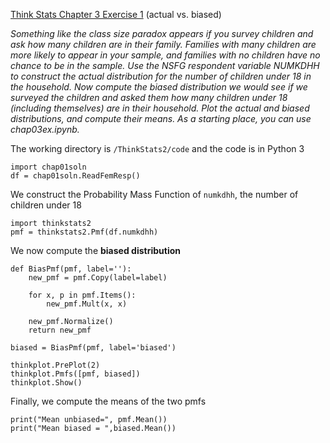 [Think Stats Chapter 3 Exercise 1](http://greenteapress.com/thinkstats2/html/thinkstats2004.html#toc31) (actual vs. biased)

*Something like the class size paradox appears if you survey children and ask how many children are in their family. Families with many children are more likely to appear in your sample, and families with no children have no chance to be in the sample.
Use the NSFG respondent variable NUMKDHH to construct the actual distribution for the number of children under 18 in the household.
Now compute the biased distribution we would see if we surveyed the children and asked them how many children under 18 (including themselves) are in their household.
Plot the actual and biased distributions, and compute their means. As a starting place, you can use chap03ex.ipynb.*

The working directory is `/ThinkStats2/code` and the code is in Python 3

```
import chap01soln
df = chap01soln.ReadFemResp()
```

We construct the Probability Mass Function of `numkdhh`, the number of children under 18

```
import thinkstats2
pmf = thinkstats2.Pmf(df.numkdhh)
```

We now compute the **biased distribution**
```
def BiasPmf(pmf, label=''):
    new_pmf = pmf.Copy(label=label)
    
    for x, p in pmf.Items():
        new_pmf.Mult(x, x)
    
    new_pmf.Normalize()
    return new_pmf

biased = BiasPmf(pmf, label='biased')

thinkplot.PrePlot(2)
thinkplot.Pmfs([pmf, biased])
thinkplot.Show()
```

Finally, we compute the means of the two pmfs

```
print("Mean unbiased=", pmf.Mean())
print("Mean biased = ",biased.Mean())
```
